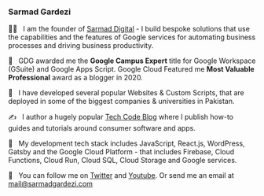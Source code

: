 ### Sarmad Gardezi

👋🏻  &nbsp; I am the founder of [Sarmad Digital](https://sarmadgardezi.com/) - I build bespoke solutions that use the capabilities and the features of Google services for automating business processes and driving business productivity.

 🎉  &nbsp; GDG awarded me the **Google Campus Expert** title for Google Workspace (GSuite) and Google Apps Script. Google Cloud Featured me **Most Valuable Professional** award as a blogger in 2020.

🏢  &nbsp; I have developed several popular Websites & Custom Scripts, that are deployed in some of the biggest companies & universities in Pakistan.

✍️  &nbsp; I author a hugely popular [Tech Code Blog](https://www.sarmadgardezi.com/blog/) where I publish how-to guides and tutorials around consumer software and apps. 

🌱  &nbsp; My development tech stack includes JavaScript, React.js, WordPress, Gatsby and the Google Cloud Platform - that includes Firebase, Cloud Functions, Cloud Run, Cloud SQL, Cloud Storage and Google services.

🐢  &nbsp; You can follow me on [Twitter](https://twitter.com/sarmadgardezi) and [Youtube](https://youtube.com/c/sarmadgardzi). Or send me an email at mail@sarmadgardezi.com
